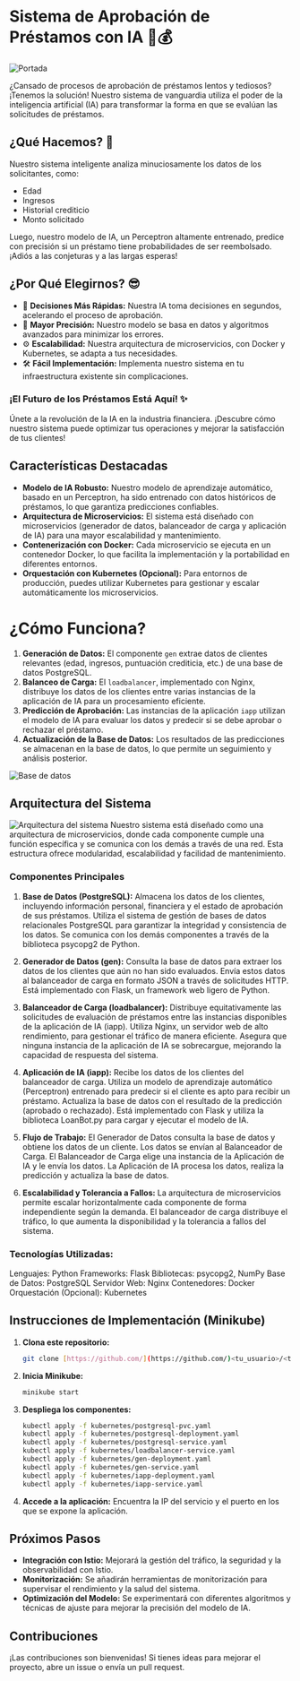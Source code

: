 # Sistema de Aprobación de Préstamos con IA 🤖💰

![Portada](https://github.com/KevinHC7/Proyecto_Final/blob/main/readmeimgs/robot.jpg)

¿Cansado de procesos de aprobación de préstamos lentos y tediosos? ¡Tenemos la solución! Nuestro sistema de vanguardia utiliza el poder de la inteligencia artificial (IA) para transformar la forma en que se evalúan las solicitudes de préstamos.

## ¿Qué Hacemos? 🤔

Nuestro sistema inteligente analiza minuciosamente los datos de los solicitantes, como:

*   Edad
*   Ingresos
*   Historial crediticio
*   Monto solicitado

Luego, nuestro modelo de IA, un Perceptron altamente entrenado, predice con precisión si un préstamo tiene probabilidades de ser reembolsado. ¡Adiós a las conjeturas y a las largas esperas!

## ¿Por Qué Elegirnos? 😎

*   🚀 **Decisiones Más Rápidas:** Nuestra IA toma decisiones en segundos, acelerando el proceso de aprobación.
*   🎯 **Mayor Precisión:** Nuestro modelo se basa en datos y algoritmos avanzados para minimizar los errores.
*   ⚙️ **Escalabilidad:** Nuestra arquitectura de microservicios, con Docker y Kubernetes, se adapta a tus necesidades.
*   🛠️ **Fácil Implementación:** Implementa nuestro sistema en tu infraestructura existente sin complicaciones.

### ¡El Futuro de los Préstamos Está Aquí! ✨

Únete a la revolución de la IA en la industria financiera. ¡Descubre cómo nuestro sistema puede optimizar tus operaciones y mejorar la satisfacción de tus clientes!

## Características Destacadas

*   **Modelo de IA Robusto:** Nuestro modelo de aprendizaje automático, basado en un Perceptron, ha sido entrenado con datos históricos de préstamos, lo que garantiza predicciones confiables.
*   **Arquitectura de Microservicios:** El sistema está diseñado con microservicios (generador de datos, balanceador de carga y aplicación de IA) para una mayor escalabilidad y mantenimiento.
*   **Contenerización con Docker:** Cada microservicio se ejecuta en un contenedor Docker, lo que facilita la implementación y la portabilidad en diferentes entornos.
*   **Orquestación con Kubernetes (Opcional):** Para entornos de producción, puedes utilizar Kubernetes para gestionar y escalar automáticamente los microservicios.

# ¿Cómo Funciona?

1.  **Generación de Datos:** El componente `gen` extrae datos de clientes relevantes (edad, ingresos, puntuación crediticia, etc.) de una base de datos PostgreSQL.
2.  **Balanceo de Carga:** El `loadbalancer`, implementado con Nginx, distribuye los datos de los clientes entre varias instancias de la aplicación de IA para un procesamiento eficiente.
3.  **Predicción de Aprobación:** Las instancias de la aplicación `iapp` utilizan el modelo de IA para evaluar los datos y predecir si se debe aprobar o rechazar el préstamo.
4.  **Actualización de la Base de Datos:** Los resultados de las predicciones se almacenan en la base de datos, lo que permite un seguimiento y análisis posterior.

![Base de datos](https://github.com/KevinHC7/Proyecto_Final/blob/main/readmeimgs/bd.jpeg)

## Arquitectura del Sistema

![Arquitectura del sistema](https://github.com/KevinHC7/Proyecto_Final/blob/main/readmeimgs/diagrama.jpeg)
Nuestro sistema está diseñado como una arquitectura de microservicios, donde cada componente cumple una función específica y se comunica con los demás a través de una red. Esta estructura ofrece modularidad, escalabilidad y facilidad de mantenimiento.
### Componentes Principales 

1. **Base de Datos (PostgreSQL):**
Almacena los datos de los clientes, incluyendo información personal, financiera y el estado de aprobación de sus préstamos.
Utiliza el sistema de gestión de bases de datos relacionales PostgreSQL para garantizar la integridad y consistencia de los datos.
Se comunica con los demás componentes a través de la biblioteca psycopg2 de Python.

2. **Generador de Datos (gen):**
Consulta la base de datos para extraer los datos de los clientes que aún no han sido evaluados.
Envía estos datos al balanceador de carga en formato JSON a través de solicitudes HTTP.
Está implementado con Flask, un framework web ligero de Python.

3. **Balanceador de Carga (loadbalancer):**
Distribuye equitativamente las solicitudes de evaluación de préstamos entre las instancias disponibles de la aplicación de IA (iapp).
Utiliza Nginx, un servidor web de alto rendimiento, para gestionar el tráfico de manera eficiente.
Asegura que ninguna instancia de la aplicación de IA se sobrecargue, mejorando la capacidad de respuesta del sistema.

4. **Aplicación de IA (iapp):**
Recibe los datos de los clientes del balanceador de carga.
Utiliza un modelo de aprendizaje automático (Perceptron) entrenado para predecir si el cliente es apto para recibir un préstamo.
Actualiza la base de datos con el resultado de la predicción (aprobado o rechazado).
Está implementado con Flask y utiliza la biblioteca LoanBot.py para cargar y ejecutar el modelo de IA.

5. **Flujo de Trabajo:**
El Generador de Datos consulta la base de datos y obtiene los datos de un cliente.
Los datos se envían al Balanceador de Carga.
El Balanceador de Carga elige una instancia de la Aplicación de IA y le envía los datos.
La Aplicación de IA procesa los datos, realiza la predicción y actualiza la base de datos.

6. **Escalabilidad y Tolerancia a Fallos:**
La arquitectura de microservicios permite escalar horizontalmente cada componente de forma independiente según la demanda.
El balanceador de carga distribuye el tráfico, lo que aumenta la disponibilidad y la tolerancia a fallos del sistema.
### Tecnologías Utilizadas:
Lenguajes: Python
Frameworks: Flask
Bibliotecas: psycopg2, NumPy
Base de Datos: PostgreSQL
Servidor Web: Nginx
Contenedores: Docker
Orquestación (Opcional): Kubernetes
## Instrucciones de Implementación (Minikube)

1.  **Clona este repositorio:**
    ```bash
    git clone [https://github.com/](https://github.com/)<tu_usuario>/<tu_repositorio>.git
    ```

2.  **Inicia Minikube:**
    ```bash
    minikube start
    ```

3.  **Despliega los componentes:**
    ```bash
    kubectl apply -f kubernetes/postgresql-pvc.yaml
    kubectl apply -f kubernetes/postgresql-deployment.yaml
    kubectl apply -f kubernetes/postgresql-service.yaml
    kubectl apply -f kubernetes/loadbalancer-service.yaml
    kubectl apply -f kubernetes/gen-deployment.yaml
    kubectl apply -f kubernetes/gen-service.yaml
    kubectl apply -f kubernetes/iapp-deployment.yaml
    kubectl apply -f kubernetes/iapp-service.yaml
    ```

4.  **Accede a la aplicación:** Encuentra la IP del servicio y el puerto en los que se expone la aplicación.

## Próximos Pasos

*   **Integración con Istio:** Mejorará la gestión del tráfico, la seguridad y la observabilidad con Istio.
*   **Monitorización:** Se añadirán herramientas de monitorización para supervisar el rendimiento y la salud del sistema.
*   **Optimización del Modelo:** Se experimentará con diferentes algoritmos y técnicas de ajuste para mejorar la precisión del modelo de IA.

## Contribuciones

¡Las contribuciones son bienvenidas! Si tienes ideas para mejorar el proyecto, abre un issue o envía un pull request.
